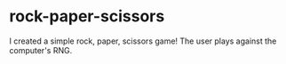 # rock-paper-scissors

I created a simple rock, paper, scissors game! The user plays against the computer's RNG.
